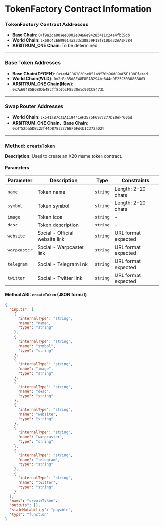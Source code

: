 # TokenFactory Contract Information

### TokenFactory Contract Addresses
- **Base Chain**: `0xf9a2ca80aee0002e04a6e94283411c24a4fb55db`
- **World Chain**: `0x60c4cEED9014a233cd8839F18f81Dbe32AA0F384`
- **ARBITRUM_ONE Chain**: To be determined
---

### Base Token Addresses
- **Base Chain(DEGEN)**: `0x4ed4E862860beD51a9570b96d89aF5E1B0Efefed`
- **World Chain(WLD)**: `0x2cFc85d8E48F8EAB294be644d9E25C3030863003`
- **ARBITRUM_ONE Chain(New)**: `0x7A60485B6B0Db48cff8b3bcF8530e5c90CC84731`
---

### Swap Router Addresses
- **World Chain**: `0x541aB7c31A119441eF3575F6973277DE0eF460bd`
- **ARBITRUM_ONE Chain、Base Chain**: `0x4752ba5DBc23f44D87826276BF6Fd6b1C372aD24`
---

### Method: `createToken`
**Description**: Used to create an X20 meme token contract.

#### Parameters

| Parameter   | Description                | Type     | Constraints          |
|-------------|----------------------------|----------|----------------------|
| `name`      | Token name                 | `string` | Length: 2-20 chars   |
| `symbol`    | Token symbol               | `string` | Length: 2-20 chars   |
| `image`     | Token icon                 | `string` | -                    |
| `desc`      | Token description          | `string` | -                    |
| `website`   | Social - Official website link | `string` | URL format expected  |
| `warpcaster`| Social - Warpcaster link   | `string` | URL format expected  |
| `telegram`  | Social - Telegram link     | `string` | URL format expected  |
| `twitter`   | Social - Twitter link      | `string` | URL format expected  |

#### Method ABI: `createToken`  (JSON format)
```json
{
  "inputs": [
    {
      "internalType": "string",
      "name": "name",
      "type": "string"
    },
    {
      "internalType": "string",
      "name": "symbol",
      "type": "string"
    },
    {
      "internalType": "string",
      "name": "image",
      "type": "string"
    },
    {
      "internalType": "string",
      "name": "desc",
      "type": "string"
    },
    {
      "internalType": "string",
      "name": "website",
      "type": "string"
    },
    {
      "internalType": "string",
      "name": "warpcaster",
      "type": "string"
    },
    {
      "internalType": "string",
      "name": "telegram",
      "type": "string"
    },
    {
      "internalType": "string",
      "name": "twitter",
      "type": "string"
    }
  ],
  "name": "createToken",
  "outputs": [],
  "stateMutability": "payable",
  "type": "function"
}
